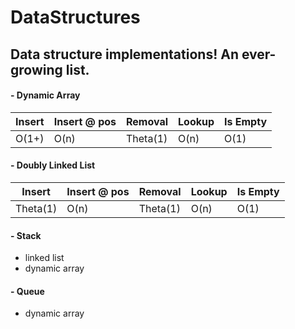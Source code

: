 # DataStructures
## Data structure implementations! An ever-growing list.


#### - Dynamic Array
Insert       | Insert @ pos  | Removal       | Lookup        | Is Empty
------------ | ------------- | ------------- | ------------- | -------------
O(1+)        | O(n)          | Theta(1)      | O(n)        | O(1)


#### - Doubly Linked List
Insert       | Insert @ pos  | Removal       | Lookup        | Is Empty
------------ | ------------- | ------------- | ------------- | -------------
Theta(1)     | O(n)          | Theta(1)      | O(n)          | O(1)


#### - Stack
- linked list
- dynamic array

#### - Queue
- dynamic array